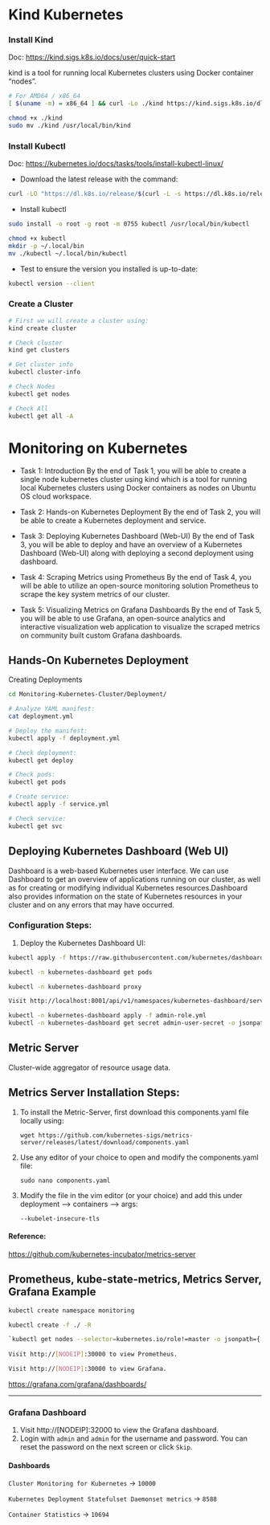 # Kind Kubernetes

### Install Kind
Doc: https://kind.sigs.k8s.io/docs/user/quick-start

kind is a tool for running local Kubernetes clusters using Docker container “nodes”.

```sh
# For AMD64 / x86_64
[ $(uname -m) = x86_64 ] && curl -Lo ./kind https://kind.sigs.k8s.io/dl/v0.23.0/kind-linux-amd64

chmod +x ./kind
sudo mv ./kind /usr/local/bin/kind
```

### Install Kubectl
Doc: https://kubernetes.io/docs/tasks/tools/install-kubectl-linux/

- Download the latest release with the command:

```sh
curl -LO "https://dl.k8s.io/release/$(curl -L -s https://dl.k8s.io/release/stable.txt)/bin/linux/amd64/kubectl"
```

- Install kubectl
```sh
sudo install -o root -g root -m 0755 kubectl /usr/local/bin/kubectl

chmod +x kubectl
mkdir -p ~/.local/bin
mv ./kubectl ~/.local/bin/kubectl
```

- Test to ensure the version you installed is up-to-date:
```sh
kubectl version --client
```

### Create a Cluster 

```sh
# First we will create a cluster using:
kind create cluster

# Check cluster 
kind get clusters

# Get cluster info
kubectl cluster-info

# Check Nodes
kubectl get nodes

# Check All
kubectl get all -A
```


# Monitoring on Kubernetes 

- Task 1: Introduction 
By the end of Task 1, you will be able to create a single node kubernetes cluster using kind which is a tool for running local Kubernetes clusters using Docker containers as nodes on Ubuntu OS cloud workspace. 

- Task 2: Hands-on Kubernetes Deployment
By the end of Task 2, you will be able to create a Kubernetes deployment and service. 

- Task 3: Deploying Kubernetes Dashboard (Web-UI)
By the end of Task 3, you will be able to deploy and have an overview of a Kubernetes Dashboard (Web-UI) along with deploying a second deployment using dashboard.

- Task 4: Scraping Metrics using Prometheus
By the end of Task 4, you will be able to utilize an open-source monitoring solution Prometheus to scrape the key system metrics of our cluster.

- Task 5: Visualizing Metrics on Grafana Dashboards
By the end of Task 5, you will be able to use Grafana, an open-source analytics and interactive visualization web application to visualize the scraped metrics on community built custom Grafana dashboards.


## Hands-On Kubernetes Deployment
Creating Deployments

```sh
cd Monitoring-Kubernetes-Cluster/Deployment/

# Analyze YAML manifest:
cat deployment.yml

# Deploy the manifest:
kubectl apply -f deployment.yml

# Check deployment:
kubectl get deploy

# Check pods:
kubectl get pods

# Create service:
kubectl apply -f service.yml

# Check service:
kubectl get svc
```


## Deploying Kubernetes Dashboard (Web UI)

Dashboard is a web-based Kubernetes user interface. We can use Dashboard to get an overview of applications running on our cluster, as well as for creating or modifying individual Kubernetes resources.Dashboard also provides information on the state of Kubernetes resources in your cluster and on any errors that may have occurred.

### Configuration Steps:
1. Deploy the Kubernetes Dashboard UI:

```sh
kubectl apply -f https://raw.githubusercontent.com/kubernetes/dashboard/v2.7.0/aio/deploy/recommended.yaml

kubectl -n kubernetes-dashboard get pods
```

```sh
kubectl -n kubernetes-dashboard proxy

Visit http://localhost:8001/api/v1/namespaces/kubernetes-dashboard/services/https:kubernetes-dashboard:/proxy/
```

```sh
kubectl -n kubernetes-dashboard apply -f admin-role.yml
kubectl -n kubernetes-dashboard get secret admin-user-secret -o jsonpath="{.data.token}" | base64 -d
```


## Metric Server 
Cluster-wide aggregator of resource usage data.

## Metrics Server Installation Steps:

1. To install the Metric-Server, first download this components.yaml file locally using:
   
   `wget https://github.com/kubernetes-sigs/metrics-server/releases/latest/download/components.yaml`

2. Use any editor of your choice to open and modify the components.yaml file:

    `sudo nano components.yaml`

3. Modify the file in the vim editor (or your choice) and add this under deployment --> containers --> args:

    `--kubelet-insecure-tls`

#### Reference:
https://github.com/kubernetes-incubator/metrics-server


## Prometheus, kube-state-metrics, Metrics Server, Grafana Example


```sh
kubectl create namespace monitoring

kubectl create -f ./ -R

`kubectl get nodes --selector=kubernetes.io/role!=master -o jsonpath={.items[*].status.addresses[?\(@.type==\"InternalIP\"\)].address}`
   
Visit http://[NODEIP]:30000 to view Prometheus.

Visit http://[NODEIP]:30000 to view Grafana.

```

https://grafana.com/grafana/dashboards/


<hr>

### Grafana Dashboard

1. Visit http://[NODEIP]:32000 to view the Grafana dashboard.
2. Login with `admin` and `admin` for the username and password. You can reset the password on the next screen or click `Skip`.

#### Dashboards 

`Cluster Monitoring for Kubernetes` ->  `10000`

`Kubernetes Deployment Statefulset Daemonset metrics` -> `8588`

`Container Statistics` -> `10694`
